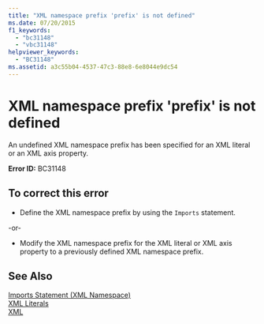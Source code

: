 ```yaml
---
title: "XML namespace prefix 'prefix' is not defined"
ms.date: 07/20/2015
f1_keywords: 
  - "bc31148"
  - "vbc31148"
helpviewer_keywords: 
  - "BC31148"
ms.assetid: a3c55b04-4537-47c3-88e8-6e8044e9dc54
---
```

# XML namespace prefix 'prefix' is not defined
An undefined XML namespace prefix has been specified for an XML literal or an XML axis property.  
  
 **Error ID:** BC31148  
  
## To correct this error  
  
-   Define the XML namespace prefix by using the `Imports` statement.  
  
 -or-  
  
-   Modify the XML namespace prefix for the XML literal or XML axis property to a previously defined XML namespace prefix.  
  
## See Also  
 [Imports Statement (XML Namespace)](../../visual-basic/language-reference/statements/imports-statement-xml-namespace.md)  
 [XML Literals](../../visual-basic/language-reference/xml-literals/index.md)  
 [XML](../../visual-basic/programming-guide/language-features/xml/index.md)
